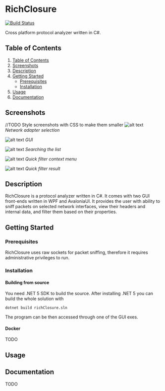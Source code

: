 
RichClosure
===========
[![Build Status](https://travis-ci.com/Arkko002/RichClosure.svg?branch=master)](https://travis-ci.com/Arkko002/RichClosure)

Cross platform protocol analyzer written in C#.

## Table of Contents
1. [Table of Contents](#table-of-contents)
2. [Screenshots](#screenshots)
3. [Description](#description)   
4. [Getting Started](#getting-started)
    * [Prerequisites](#prerequisites)
    * [Installation](#installation)
5. [Usage](#usage)
6. [Documentation](#documentation)

## Screenshots
//TODO Style screenshots with CSS to make them smaller
![alt text](https://i.imgur.com/8wy0g4p.png) *Network adapter selection*


![alt text](https://i.imgur.com/eaL34Gq.png) *GUI*


![alt text](https://i.imgur.com/4YfofVD.png) *Searching the list*


![alt text](https://i.imgur.com/akT0jbv.png) *Quick filter context menu*


![alt text](https://i.imgur.com/lFvoozi.png) *Quick filter result*

## Description
RichClosure is a protocol analyzer written in C#. It comes with two GUI front-ends written in WPF and AvaloniaUI.
It provides the user with ability to sniff packets on selected network interfaces, view their headers and internal data,
and filter them based on their properties.

## Getting Started

### Prerequisites 

RichClosure uses raw sockets for packet sniffing, therefore it requires administrative privileges
to run.

### Installation

#### Building from source

You need .NET 5 SDK to build the source. After installing .NET 5 you can build the whole solution with

```dotnet build richClosure.sln```

The program can be then accessed through one of the GUI exes.

#### Docker

TODO

## Usage


## Documentation

TODO
